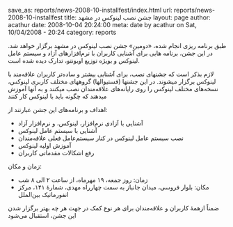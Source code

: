 save_as: reports/news-2008-10-installfest/index.html
url: reports/news-2008-10-installfest
title: جشن نصب لینوکس در مشهد
layout: page
author: acathur
date: 2008-10-04 20:24:00
meta: date by acathur on Sat, 10/04/2008 - 20:24
category: reports

طبق برنامه ریزی انجام شده، «دومین» جشن نصب لینوکس در مشهد برگزار خواهد شد. در
این جشن، برنامه هایی برای آشنایی کاربران با نرم‌افزارهای آزاد و سیستم عامل
لینوکس و بویژه توزیع اوبونتو، تدارک دیده شده است.

لازم بذکر است که جشنهای نصب، برای آشنایی بیشتر و ساده‌تر کاربران علاقه‌مند با
لینوکس برگزار میشوند. در این جشنها (فستیوالها) گروههای مختلف کاربری لینوکس،
نسخه‌های مختلف لینوکس را روی رایانه‌های علاقه‌مندان نصب میکنند و به آنها آموزش
میدهند که چگونه باید با لینوکس کار کنند



اهداف و برنامه‌های این جشن عبارتند از:

  * آشنایی با آزادی نرم‌افزار، لینوکس، و نرم‌افزار آزاد
  * آشنایی با سیستم عامل لینوکس
  * نصب سیستم عامل لینوکس در کنار سیستم‌عامل فعلی علاقه‌مندان
  * آموزش اولیه لینوکس
  * رفع اشکالات مقدماتی کاربران

زمان و مکان:

  * زمان: روز جمعه، ۱۹ مهرماه، از ساعت ۲ الی ۸ شب
  * مکان: بلوار فروسی، میدان جانباز به سمت چهارراه مهدی، شمارهٔ ۱۴۱، مرکز انفورماتیک بین‌الملل



ضمناً ازهمهٔ کاربران و علاقه‌مندان برای هر نوع کمک در جهت هر چه بهتر برگزار
شدن این جشن، استقبال می‌شود



